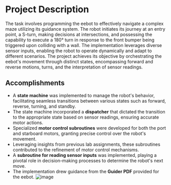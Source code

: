 # Project Description

The task involves programming the eebot to effectively navigate a complex maze utilizing its guidance system. The robot initiates its journey at an entry point, a S-turn, making decisions at intersections, and possessing the capability to execute a 180° turn in response to the front bumper being triggered upon colliding with a wall. The implementation leverages diverse sensor inputs, enabling the robot to operate dynamically and adapt to different scenarios. The project achieves its objective by orchestrating the eebot's movement through distinct states, encompassing forward and reverse motions, turns, and the interpretation of sensor readings.

## Accomplishments

- A **state machine** was implemented to manage the robot's behavior, facilitating seamless transitions between various states such as forward, reverse, turning, and standby.
- The state machine incorporated a **dispatcher** that dictated the transition to the appropriate state based on sensor readings, ensuring accurate motor actions.
- Specialized **motor control subroutines** were developed for both the port and starboard motors, granting precise control over the robot's movement.
- Leveraging insights from previous lab assignments, these subroutines contributed to the refinement of motor control mechanisms.
- A **subroutine for reading sensor inputs** was implemented, playing a pivotal role in decision-making processes to determine the robot's next move.
- The implementation drew guidance from the **Guider PDF** provided for the eebot.
![image](https://github.com/user-attachments/assets/8526d3ba-7ee2-4752-8111-58b5683bda7b)
